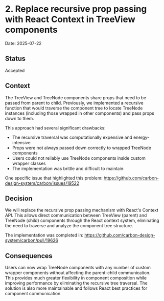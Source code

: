 # 2. Replace recursive prop passing with React Context in TreeView components

Date: 2025-07-22

## Status

Accepted

## Context

The TreeView and TreeNode components share props that need to be passed from
parent to child. Previously, we implemented a recursive function that would
traverse the component tree to locate TreeNode instances (including those
wrapped in other components) and pass props down to them.

This approach had several significant drawbacks:

- The recursive traversal was computationally expensive and energy-intensive
- Props were not always passed down correctly to wrapped TreeNode components
- Users could not reliably use TreeNode components inside custom wrapper classes
- The implementation was brittle and difficult to maintain

One specific issue that highlighted this problem:
https://github.com/carbon-design-system/carbon/issues/19522

## Decision

We will replace the recursive prop passing mechanism with React's Context API.
This allows direct communication between TreeView (parent) and TreeNode (child)
components through the React context system, eliminating the need to traverse
and analyze the component tree structure.

The implementation was completed in:
https://github.com/carbon-design-system/carbon/pull/19626

## Consequences

Users can now wrap TreeNode components with any number of custom wrapper
components without affecting the parent-child communication. This provides much
greater flexibility in component composition while improving performance by
eliminating the recursive tree traversal. The solution is also more maintainable
and follows React best practices for component communication.
